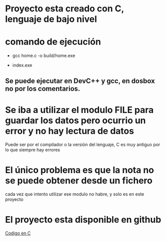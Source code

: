 # Proyecto esta creado con C, lenguaje de bajo nivel

# comando de ejecución

- gcc home.c -o build/home.exe

- index.exe

## Se puede ejecutar en DevC++ y gcc, en dosbox no por los comentarios.

# Se iba a utilizar el modulo FILE para guardar los datos pero ocurrio un error y no hay lectura de datos

Puede ser por el compilador o la versión del lenguaje, C es muy antiguo por lo que siempre hay errores

# El único problema es que la nota no se puede obtener desde un fichero

cada vez que intento utilizar ese modulo no habre, y solo es en este proyecto

# El proyecto esta disponible en github

[Codigo en C](https://github.com/MiguelHG2351/notes-administration/tree/codigo_c)